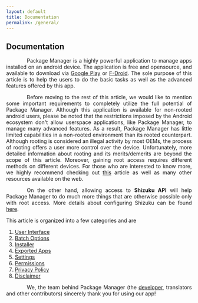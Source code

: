 ```yaml
---
layout: default
title: Documentation
permalink: /general/
---
```


<style>
    tab1 { padding-left: 4em; }
</style>

## Documentation

<p style="text-align: justify;"><tab1>Package Manager is a highly powerful application to manage apps installed on an android device. The application is free and opensource, and available to download via <a href="https://play.google.com/store/apps/details?id=com.smartpack.packagemanager" target="_blank">Google Play</a> or <a href="https://f-droid.org/packages/com.smartpack.packagemanager" target="_blank">F-Droid</a>.  The sole purpose of this article is to help the users to do the basic tasks as well as the advanced features offered by this app.</tab1></p>

<p style="text-align: justify;"><tab1>Before moving to the rest of this article, we would like to mention some important requirements to completely utilize the full potential of Package Manager. Although this application is available for non-rooted android users, please be noted that the restrictions imposed by the Android ecosystem don't allow userspace applications, like Package Manager, to manage many advanced features. As a result, Package Manager has little limited capabilities in a non-rooted environment than its rooted counterpart. Although rooting is considered an illegal activity by most OEMs, the process of rooting offers a user more control over the device. Unfortunately, more detailed information about rooting and its merits/demerits are beyond the scope of this article. Moreover, gaining root access requires different methods on different devices. For those who are interested to know more, we highly recommend checking out <a href="https://smartpack.github.io/android-rooting/" target="_blank">this</a> article as well as many other resources available on the web.</tab1></p>

<p style="text-align: justify;"><tab1>On the other hand, allowing access to <b>Shizuku API</b> will help Package Manager to do much more things that are otherwise possible only with root access. More details about configuring Shizuku can be found <a href="https://shizuku.rikka.app/guide/setup/" target="_blank">here</a>.</tab1></p>


This article is organized into a few categories and are
<ol>
    <li><a href="{{ site.github.url }}/ui/">User Interface</a></li>
    <li><a href="{{ site.github.url }}/batch/">Batch Options</a></li>
    <li><a href="{{ site.github.url }}/sai/">Installer</a></li>
    <li><a href="{{ site.github.url }}/exports/">Exported Apps</a></li>
    <li><a href="{{ site.github.url }}/settings/">Settings</a></li>
    <li><a href="{{ site.github.url }}/permissions/">Permissions</a></li>
    <li><a href="{{ site.github.url }}/privacy-policy/">Privacy Policy</a></li>
    <li><a href="{{ site.github.url }}/disclaimer/">Disclaimer</a></li>
</ol>

<p style="text-align: justify;"><tab1>We, the team behind Package Manager (the <a href="https://play.google.com/store/apps/dev?id=5836199813143882901" target="_blank">developer</a>, translators and other contributors) sincerely thank you for using our app!</tab1></p>
